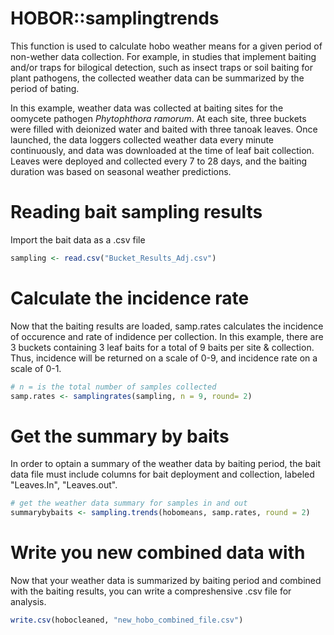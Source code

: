 # HOBOR::samplingtrends
This function is used to calculate hobo weather means for a given period of non-wether data collection. For example, in studies that implement baiting and/or traps for bilogical detection, such as insect traps or soil baiting for plant pathogens, the collected weather data can be summarized by the period of bating. 

In this example, weather data was collected at baiting sites for the oomycete pathogen _Phytophthora ramorum_. At each site, three buckets were filled with deionized water and baited with three tanoak leaves. Once launched, the data loggers collected weather data every minute continuously, and data was downloaded at the time of leaf bait collection. Leaves were deployed and collected every 7 to 28 days, and the baiting duration was based on seasonal weather predictions. 
# Reading bait sampling results
Import the bait data as a .csv file
```R
sampling <- read.csv("Bucket_Results_Adj.csv")
```
# Calculate the incidence rate
Now that the baiting results are loaded, samp.rates calculates the incidence of occurence and rate of indidence per collection. In this example, there are 3 buckets containing 3 leaf baits for a total of 9 baits per site & collection. Thus, incidence will be returned on a scale of 0-9, and incidence rate on a scale of 0-1.    
```R
# n = is the total number of samples collected
samp.rates <- samplingrates(sampling, n = 9, round= 2)
```
# Get the summary by baits 
In order to optain a summary of the weather data by baiting period, the bait data file must include columns for bait deployment and collection, labeled "Leaves.In", "Leaves.out".
```R
# get the weather data summary for samples in and out 
summarybybaits <- sampling.trends(hobomeans, samp.rates, round = 2)
```
# Write you new combined data with
Now that your weather data is summarized by baiting period and combined with the baiting results, you can write a compreshensive .csv file for analysis. 
```R
write.csv(hobocleaned, "new_hobo_combined_file.csv")
```
